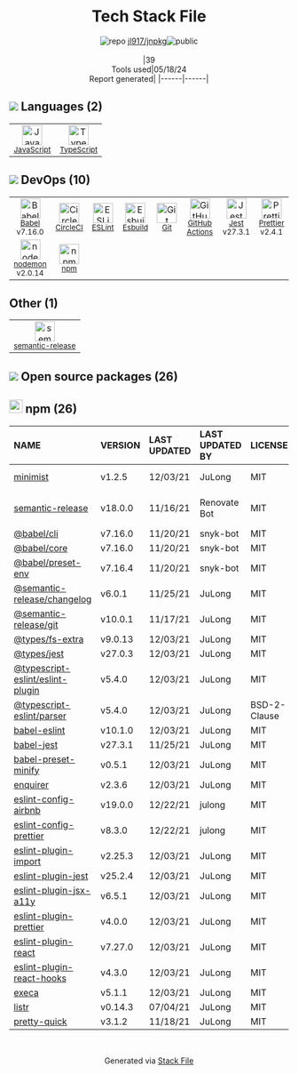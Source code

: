 <!--
&lt;--- Readme.md Snippet without images Start ---&gt;
## Tech Stack
jl917/jnpkg is built on the following main stack:

- [JavaScript](https://developer.mozilla.org/en-US/docs/Web/JavaScript) – Languages
- [TypeScript](http://www.typescriptlang.org) – Languages
- [Babel](http://babeljs.io/) – JavaScript Compilers
- [CircleCI](https://circleci.com/) – Continuous Integration
- [ESLint](http://eslint.org/) – Code Review
- [Esbuild](https://esbuild.github.io/) – JS Build Tools / JS Task Runners
- [GitHub Actions](https://github.com/features/actions) – Continuous Integration
- [Jest](http://facebook.github.io/jest/) – Javascript Testing Framework
- [Prettier](https://prettier.io/) – Code Review
- [nodemon](http://nodemon.io/) – node.js Application Monitoring

Full tech stack [here](/techstack.md)

&lt;--- Readme.md Snippet without images End ---&gt;

&lt;--- Readme.md Snippet with images Start ---&gt;
## Tech Stack
jl917/jnpkg is built on the following main stack:

- <img width='25' height='25' src='https://img.stackshare.io/service/1209/javascript.jpeg' alt='JavaScript'/> [JavaScript](https://developer.mozilla.org/en-US/docs/Web/JavaScript) – Languages
- <img width='25' height='25' src='https://img.stackshare.io/service/1612/bynNY5dJ.jpg' alt='TypeScript'/> [TypeScript](http://www.typescriptlang.org) – Languages
- <img width='25' height='25' src='https://img.stackshare.io/service/2739/-1wfGjNw.png' alt='Babel'/> [Babel](http://babeljs.io/) – JavaScript Compilers
- <img width='25' height='25' src='https://img.stackshare.io/service/190/CvqrSSFs_400x400.jpg' alt='CircleCI'/> [CircleCI](https://circleci.com/) – Continuous Integration
- <img width='25' height='25' src='https://img.stackshare.io/service/3337/Q4L7Jncy.jpg' alt='ESLint'/> [ESLint](http://eslint.org/) – Code Review
- <img width='25' height='25' src='https://img.stackshare.io/service/25166/default_2dcc9286a150737a14625d18f6f93747f72be430.png' alt='Esbuild'/> [Esbuild](https://esbuild.github.io/) – JS Build Tools / JS Task Runners
- <img width='25' height='25' src='https://img.stackshare.io/service/11563/actions.png' alt='GitHub Actions'/> [GitHub Actions](https://github.com/features/actions) – Continuous Integration
- <img width='25' height='25' src='https://img.stackshare.io/service/830/jest.png' alt='Jest'/> [Jest](http://facebook.github.io/jest/) – Javascript Testing Framework
- <img width='25' height='25' src='https://img.stackshare.io/service/7035/default_66f265943abed56bcdbfca1c866a4261b1fbb063.jpg' alt='Prettier'/> [Prettier](https://prettier.io/) – Code Review
- <img width='25' height='25' src='https://img.stackshare.io/service/5577/preview.png' alt='nodemon'/> [nodemon](http://nodemon.io/) – node.js Application Monitoring

Full tech stack [here](/techstack.md)

&lt;--- Readme.md Snippet with images End ---&gt;
-->
<div align="center">

# Tech Stack File
![](https://img.stackshare.io/repo.svg "repo") [jl917/jnpkg](https://github.com/jl917/jnpkg)![](https://img.stackshare.io/public_badge.svg "public")
<br/><br/>
|39<br/>Tools used|05/18/24 <br/>Report generated|
|------|------|
</div>

## <img src='https://img.stackshare.io/languages.svg'/> Languages (2)
<table><tr>
  <td align='center'>
  <img width='36' height='36' src='https://img.stackshare.io/service/1209/javascript.jpeg' alt='JavaScript'>
  <br>
  <sub><a href="https://developer.mozilla.org/en-US/docs/Web/JavaScript">JavaScript</a></sub>
  <br>
  <sub></sub>
</td>

<td align='center'>
  <img width='36' height='36' src='https://img.stackshare.io/service/1612/bynNY5dJ.jpg' alt='TypeScript'>
  <br>
  <sub><a href="http://www.typescriptlang.org">TypeScript</a></sub>
  <br>
  <sub></sub>
</td>

</tr>
</table>

## <img src='https://img.stackshare.io/devops.svg'/> DevOps (10)
<table><tr>
  <td align='center'>
  <img width='36' height='36' src='https://img.stackshare.io/service/2739/-1wfGjNw.png' alt='Babel'>
  <br>
  <sub><a href="http://babeljs.io/">Babel</a></sub>
  <br>
  <sub>v7.16.0</sub>
</td>

<td align='center'>
  <img width='36' height='36' src='https://img.stackshare.io/service/190/CvqrSSFs_400x400.jpg' alt='CircleCI'>
  <br>
  <sub><a href="https://circleci.com/">CircleCI</a></sub>
  <br>
  <sub></sub>
</td>

<td align='center'>
  <img width='36' height='36' src='https://img.stackshare.io/service/3337/Q4L7Jncy.jpg' alt='ESLint'>
  <br>
  <sub><a href="http://eslint.org/">ESLint</a></sub>
  <br>
  <sub></sub>
</td>

<td align='center'>
  <img width='36' height='36' src='https://img.stackshare.io/service/25166/default_2dcc9286a150737a14625d18f6f93747f72be430.png' alt='Esbuild'>
  <br>
  <sub><a href="https://esbuild.github.io/">Esbuild</a></sub>
  <br>
  <sub></sub>
</td>

<td align='center'>
  <img width='36' height='36' src='https://img.stackshare.io/service/1046/git.png' alt='Git'>
  <br>
  <sub><a href="http://git-scm.com/">Git</a></sub>
  <br>
  <sub></sub>
</td>

<td align='center'>
  <img width='36' height='36' src='https://img.stackshare.io/service/11563/actions.png' alt='GitHub Actions'>
  <br>
  <sub><a href="https://github.com/features/actions">GitHub Actions</a></sub>
  <br>
  <sub></sub>
</td>

<td align='center'>
  <img width='36' height='36' src='https://img.stackshare.io/service/830/jest.png' alt='Jest'>
  <br>
  <sub><a href="http://facebook.github.io/jest/">Jest</a></sub>
  <br>
  <sub>v27.3.1</sub>
</td>

<td align='center'>
  <img width='36' height='36' src='https://img.stackshare.io/service/7035/default_66f265943abed56bcdbfca1c866a4261b1fbb063.jpg' alt='Prettier'>
  <br>
  <sub><a href="https://prettier.io/">Prettier</a></sub>
  <br>
  <sub>v2.4.1</sub>
</td>

</tr>
<tr>
  <td align='center'>
  <img width='36' height='36' src='https://img.stackshare.io/service/5577/preview.png' alt='nodemon'>
  <br>
  <sub><a href="http://nodemon.io/">nodemon</a></sub>
  <br>
  <sub>v2.0.14</sub>
</td>

<td align='center'>
  <img width='36' height='36' src='https://img.stackshare.io/service/1120/lejvzrnlpb308aftn31u.png' alt='npm'>
  <br>
  <sub><a href="https://www.npmjs.com/">npm</a></sub>
  <br>
  <sub></sub>
</td>

</tr>
</table>

## Other (1)
<table><tr>
  <td align='center'>
  <img width='36' height='36' src='https://img.stackshare.io/service/10156/12867925.png' alt='semantic-release'>
  <br>
  <sub><a href="https://github.com/semantic-release/semantic-release">semantic-release</a></sub>
  <br>
  <sub></sub>
</td>

</tr>
</table>


## <img src='https://img.stackshare.io/group.svg' /> Open source packages (26)</h2>

## <img width='24' height='24' src='https://img.stackshare.io/service/1120/lejvzrnlpb308aftn31u.png'/> npm (26)

|NAME|VERSION|LAST UPDATED|LAST UPDATED BY|LICENSE|VULNERABILITIES|
|:------|:------|:------|:------|:------|:------|
|[minimist](https://www.npmjs.com/minimist)|v1.2.5|12/03/21|JuLong |MIT|[CVE-2021-44906](https://github.com/advisories/GHSA-xvch-5gv4-984h) (Critical)|
|[semantic-release](https://www.npmjs.com/semantic-release)|v18.0.0|11/16/21|Renovate Bot |MIT|[CVE-2022-31051](https://github.com/advisories/GHSA-x2pg-mjhr-2m5x) (Moderate)|
|[@babel/cli](https://www.npmjs.com/@babel/cli)|v7.16.0|11/20/21|snyk-bot |MIT|N/A|
|[@babel/core](https://www.npmjs.com/@babel/core)|v7.16.0|11/20/21|snyk-bot |MIT|N/A|
|[@babel/preset-env](https://www.npmjs.com/@babel/preset-env)|v7.16.4|11/20/21|snyk-bot |MIT|N/A|
|[@semantic-release/changelog](https://www.npmjs.com/@semantic-release/changelog)|v6.0.1|11/25/21|JuLong |MIT|N/A|
|[@semantic-release/git](https://www.npmjs.com/@semantic-release/git)|v10.0.1|11/17/21|JuLong |MIT|N/A|
|[@types/fs-extra](https://www.npmjs.com/@types/fs-extra)|v9.0.13|12/03/21|JuLong |MIT|N/A|
|[@types/jest](https://www.npmjs.com/@types/jest)|v27.0.3|12/03/21|JuLong |MIT|N/A|
|[@typescript-eslint/eslint-plugin](https://www.npmjs.com/@typescript-eslint/eslint-plugin)|v5.4.0|12/03/21|JuLong |MIT|N/A|
|[@typescript-eslint/parser](https://www.npmjs.com/@typescript-eslint/parser)|v5.4.0|12/03/21|JuLong |BSD-2-Clause|N/A|
|[babel-eslint](https://www.npmjs.com/babel-eslint)|v10.1.0|12/03/21|JuLong |MIT|N/A|
|[babel-jest](https://www.npmjs.com/babel-jest)|v27.3.1|11/25/21|JuLong |MIT|N/A|
|[babel-preset-minify](https://www.npmjs.com/babel-preset-minify)|v0.5.1|12/03/21|JuLong |MIT|N/A|
|[enquirer](https://www.npmjs.com/enquirer)|v2.3.6|12/03/21|JuLong |MIT|N/A|
|[eslint-config-airbnb](https://www.npmjs.com/eslint-config-airbnb)|v19.0.0|12/22/21|julong |MIT|N/A|
|[eslint-config-prettier](https://www.npmjs.com/eslint-config-prettier)|v8.3.0|12/22/21|julong |MIT|N/A|
|[eslint-plugin-import](https://www.npmjs.com/eslint-plugin-import)|v2.25.3|12/03/21|JuLong |MIT|N/A|
|[eslint-plugin-jest](https://www.npmjs.com/eslint-plugin-jest)|v25.2.4|12/03/21|JuLong |MIT|N/A|
|[eslint-plugin-jsx-a11y](https://www.npmjs.com/eslint-plugin-jsx-a11y)|v6.5.1|12/03/21|JuLong |MIT|N/A|
|[eslint-plugin-prettier](https://www.npmjs.com/eslint-plugin-prettier)|v4.0.0|12/03/21|JuLong |MIT|N/A|
|[eslint-plugin-react](https://www.npmjs.com/eslint-plugin-react)|v7.27.0|12/03/21|JuLong |MIT|N/A|
|[eslint-plugin-react-hooks](https://www.npmjs.com/eslint-plugin-react-hooks)|v4.3.0|12/03/21|JuLong |MIT|N/A|
|[execa](https://www.npmjs.com/execa)|v5.1.1|12/03/21|JuLong |MIT|N/A|
|[listr](https://www.npmjs.com/listr)|v0.14.3|07/04/21|JuLong |MIT|N/A|
|[pretty-quick](https://www.npmjs.com/pretty-quick)|v3.1.2|11/18/21|JuLong |MIT|N/A|

<br/>
<div align='center'>

Generated via [Stack File](https://github.com/marketplace/stack-file)
